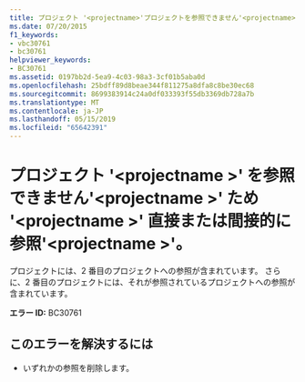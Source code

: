 ```yaml
---
title: プロジェクト '<projectname>'プロジェクトを参照できません'<projectname>'ため、'<projectname>'直接または間接的に参照'<projectname>'
ms.date: 07/20/2015
f1_keywords:
- vbc30761
- bc30761
helpviewer_keywords:
- BC30761
ms.assetid: 0197bb2d-5ea9-4c03-98a3-3cf01b5aba0d
ms.openlocfilehash: 25bdff89d8beae344f811275a8dfa8c8be30ec68
ms.sourcegitcommit: 8699383914c24a0df033393f55db3369db728a7b
ms.translationtype: MT
ms.contentlocale: ja-JP
ms.lasthandoff: 05/15/2019
ms.locfileid: "65642391"
---
```

# <a name="project-projectname-cannot-reference-project-projectname-because-projectname-directly-or-indirectly-references-projectname"></a>プロジェクト '\<projectname >' を参照できません'\<projectname >' ため '\<projectname >' 直接または間接的に参照'\<projectname >'。
プロジェクトには、2 番目のプロジェクトへの参照が含まれています。 さらに、2 番目のプロジェクトには、それが参照されているプロジェクトへの参照が含まれています。  
  
 **エラー ID:** BC30761  
  
## <a name="to-correct-this-error"></a>このエラーを解決するには  
  
- いずれかの参照を削除します。
